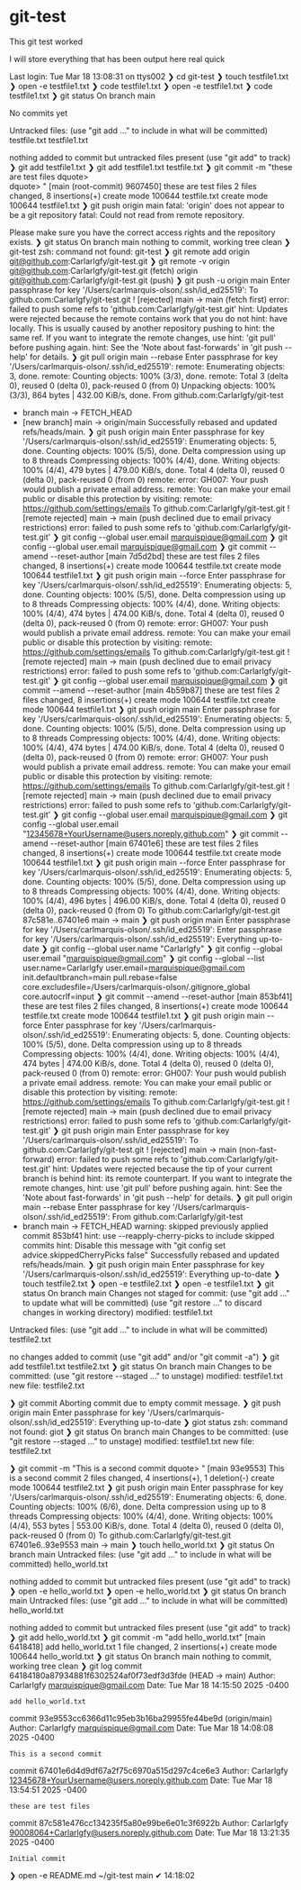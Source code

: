 # git-test

This git test worked

I will store everything that has been output here real quick


Last login: Tue Mar 18 13:08:31 on ttys002
❯ cd git-test
❯ touch testfile1.txt
❯ open -e testfile1.txt
❯ code testfile1.txt
❯ open -e testfile1.txt
❯ code testfile1.txt
❯ git status
On branch main

No commits yet

Untracked files:
  (use "git add <file>..." to include in what will be committed)
	testfile.txt
	testfile1.txt

nothing added to commit but untracked files present (use "git add" to track)
❯ git add testfile1.txt
❯ git add testfile1.txt testfile.txt
❯ git commit -m "these are test files
dquote>                                   
dquote> "
[main (root-commit) 9607450] these are test files
 2 files changed, 8 insertions(+)
 create mode 100644 testfile.txt
 create mode 100644 testfile1.txt
❯ git push origin main
fatal: 'origin' does not appear to be a git repository
fatal: Could not read from remote repository.

Please make sure you have the correct access rights
and the repository exists.
❯ git status
On branch main
nothing to commit, working tree clean
❯ git-test
zsh: command not found: git-test
❯ git remote add origin git@github.com:Carlarlgfy/git-test.git
❯ git remote -v
origin	git@github.com:Carlarlgfy/git-test.git (fetch)
origin	git@github.com:Carlarlgfy/git-test.git (push)
❯ git push -u origin main
Enter passphrase for key '/Users/carlmarquis-olson/.ssh/id_ed25519': 
To github.com:Carlarlgfy/git-test.git
 ! [rejected]        main -> main (fetch first)
error: failed to push some refs to 'github.com:Carlarlgfy/git-test.git'
hint: Updates were rejected because the remote contains work that you do not
hint: have locally. This is usually caused by another repository pushing to
hint: the same ref. If you want to integrate the remote changes, use
hint: 'git pull' before pushing again.
hint: See the 'Note about fast-forwards' in 'git push --help' for details.
❯ git pull origin main --rebase
Enter passphrase for key '/Users/carlmarquis-olson/.ssh/id_ed25519': 
remote: Enumerating objects: 3, done.
remote: Counting objects: 100% (3/3), done.
remote: Total 3 (delta 0), reused 0 (delta 0), pack-reused 0 (from 0)
Unpacking objects: 100% (3/3), 864 bytes | 432.00 KiB/s, done.
From github.com:Carlarlgfy/git-test
 * branch            main       -> FETCH_HEAD
 * [new branch]      main       -> origin/main
Successfully rebased and updated refs/heads/main.
❯ git push origin main
Enter passphrase for key '/Users/carlmarquis-olson/.ssh/id_ed25519': 
Enumerating objects: 5, done.
Counting objects: 100% (5/5), done.
Delta compression using up to 8 threads
Compressing objects: 100% (4/4), done.
Writing objects: 100% (4/4), 479 bytes | 479.00 KiB/s, done.
Total 4 (delta 0), reused 0 (delta 0), pack-reused 0 (from 0)
remote: error: GH007: Your push would publish a private email address.
remote: You can make your email public or disable this protection by visiting:
remote: https://github.com/settings/emails
To github.com:Carlarlgfy/git-test.git
 ! [remote rejected] main -> main (push declined due to email privacy restrictions)
error: failed to push some refs to 'github.com:Carlarlgfy/git-test.git'
❯ git config --global user.email marquispique@gmail.com
❯ git config --global user.email marquispique@gmail.com
❯ git commit --amend --reset-author
[main 7d5d2bd] these are test files
 2 files changed, 8 insertions(+)
 create mode 100644 testfile.txt
 create mode 100644 testfile1.txt
❯ git push origin main --force
Enter passphrase for key '/Users/carlmarquis-olson/.ssh/id_ed25519': 
Enumerating objects: 5, done.
Counting objects: 100% (5/5), done.
Delta compression using up to 8 threads
Compressing objects: 100% (4/4), done.
Writing objects: 100% (4/4), 474 bytes | 474.00 KiB/s, done.
Total 4 (delta 0), reused 0 (delta 0), pack-reused 0 (from 0)
remote: error: GH007: Your push would publish a private email address.
remote: You can make your email public or disable this protection by visiting:
remote: https://github.com/settings/emails
To github.com:Carlarlgfy/git-test.git
 ! [remote rejected] main -> main (push declined due to email privacy restrictions)
error: failed to push some refs to 'github.com:Carlarlgfy/git-test.git'
❯ git config --global user.email marquispique@gmail.com
❯ git commit --amend --reset-author
[main 4b59b87] these are test files
 2 files changed, 8 insertions(+)
 create mode 100644 testfile.txt
 create mode 100644 testfile1.txt
❯ git push origin main
Enter passphrase for key '/Users/carlmarquis-olson/.ssh/id_ed25519': 
Enumerating objects: 5, done.
Counting objects: 100% (5/5), done.
Delta compression using up to 8 threads
Compressing objects: 100% (4/4), done.
Writing objects: 100% (4/4), 474 bytes | 474.00 KiB/s, done.
Total 4 (delta 0), reused 0 (delta 0), pack-reused 0 (from 0)
remote: error: GH007: Your push would publish a private email address.
remote: You can make your email public or disable this protection by visiting:
remote: https://github.com/settings/emails
To github.com:Carlarlgfy/git-test.git
 ! [remote rejected] main -> main (push declined due to email privacy restrictions)
error: failed to push some refs to 'github.com:Carlarlgfy/git-test.git'
❯ git config --global user.email
marquispique@gmail.com
❯ git config --global user.email "12345678+YourUsername@users.noreply.github.com"
❯ git commit --amend --reset-author
[main 67401e6] these are test files
 2 files changed, 8 insertions(+)
 create mode 100644 testfile.txt
 create mode 100644 testfile1.txt
❯ git push origin main --force
Enter passphrase for key '/Users/carlmarquis-olson/.ssh/id_ed25519': 
Enumerating objects: 5, done.
Counting objects: 100% (5/5), done.
Delta compression using up to 8 threads
Compressing objects: 100% (4/4), done.
Writing objects: 100% (4/4), 496 bytes | 496.00 KiB/s, done.
Total 4 (delta 0), reused 0 (delta 0), pack-reused 0 (from 0)
To github.com:Carlarlgfy/git-test.git
   87c581e..67401e6  main -> main
❯ git push origin main
Enter passphrase for key '/Users/carlmarquis-olson/.ssh/id_ed25519': 
Enter passphrase for key '/Users/carlmarquis-olson/.ssh/id_ed25519': 
Everything up-to-date
❯ git config --global user.name "Carlarlgfy"
❯ git config --global user.email "marquispique@gmail.com"
❯ git config --global --list
user.name=Carlarlgfy
user.email=marquispique@gmail.com
init.defaultbranch=main
pull.rebase=false
core.excludesfile=/Users/carlmarquis-olson/.gitignore_global
core.autocrlf=input
❯ git commit --amend --reset-author
[main 853bf41] these are test files
 2 files changed, 8 insertions(+)
 create mode 100644 testfile.txt
 create mode 100644 testfile1.txt
❯ git push origin main --force
Enter passphrase for key '/Users/carlmarquis-olson/.ssh/id_ed25519': 
Enumerating objects: 5, done.
Counting objects: 100% (5/5), done.
Delta compression using up to 8 threads
Compressing objects: 100% (4/4), done.
Writing objects: 100% (4/4), 474 bytes | 474.00 KiB/s, done.
Total 4 (delta 0), reused 0 (delta 0), pack-reused 0 (from 0)
remote: error: GH007: Your push would publish a private email address.
remote: You can make your email public or disable this protection by visiting:
remote: https://github.com/settings/emails
To github.com:Carlarlgfy/git-test.git
 ! [remote rejected] main -> main (push declined due to email privacy restrictions)
error: failed to push some refs to 'github.com:Carlarlgfy/git-test.git'
❯ git push origin main
Enter passphrase for key '/Users/carlmarquis-olson/.ssh/id_ed25519': 
To github.com:Carlarlgfy/git-test.git
 ! [rejected]        main -> main (non-fast-forward)
error: failed to push some refs to 'github.com:Carlarlgfy/git-test.git'
hint: Updates were rejected because the tip of your current branch is behind
hint: its remote counterpart. If you want to integrate the remote changes,
hint: use 'git pull' before pushing again.
hint: See the 'Note about fast-forwards' in 'git push --help' for details.
❯ git pull origin main --rebase
Enter passphrase for key '/Users/carlmarquis-olson/.ssh/id_ed25519': 
From github.com:Carlarlgfy/git-test
 * branch            main       -> FETCH_HEAD
warning: skipped previously applied commit 853bf41
hint: use --reapply-cherry-picks to include skipped commits
hint: Disable this message with "git config set advice.skippedCherryPicks false"
Successfully rebased and updated refs/heads/main.
❯ git push origin main
Enter passphrase for key '/Users/carlmarquis-olson/.ssh/id_ed25519': 
Everything up-to-date
❯ touch testfile2.txt
❯ open -e testfile2.txt
❯ open -e testfile1.txt
❯ git status
On branch main
Changes not staged for commit:
  (use "git add <file>..." to update what will be committed)
  (use "git restore <file>..." to discard changes in working directory)
	modified:   testfile1.txt

Untracked files:
  (use "git add <file>..." to include in what will be committed)
	testfile2.txt

no changes added to commit (use "git add" and/or "git commit -a")
❯ git add testfile1.txt testfile2.txt
❯ git status
On branch main
Changes to be committed:
  (use "git restore --staged <file>..." to unstage)
	modified:   testfile1.txt
	new file:   testfile2.txt

❯ git commit
Aborting commit due to empty commit message.
❯ git push origin main
Enter passphrase for key '/Users/carlmarquis-olson/.ssh/id_ed25519': 
Everything up-to-date
❯ giot status
zsh: command not found: giot
❯ git status
On branch main
Changes to be committed:
  (use "git restore --staged <file>..." to unstage)
	modified:   testfile1.txt
	new file:   testfile2.txt

❯ git commit -m "This is a second commit
dquote> "
[main 93e9553] This is a second commit
 2 files changed, 4 insertions(+), 1 deletion(-)
 create mode 100644 testfile2.txt
❯ git push origin main
Enter passphrase for key '/Users/carlmarquis-olson/.ssh/id_ed25519': 
Enumerating objects: 6, done.
Counting objects: 100% (6/6), done.
Delta compression using up to 8 threads
Compressing objects: 100% (4/4), done.
Writing objects: 100% (4/4), 553 bytes | 553.00 KiB/s, done.
Total 4 (delta 0), reused 0 (delta 0), pack-reused 0 (from 0)
To github.com:Carlarlgfy/git-test.git
   67401e6..93e9553  main -> main
❯ touch hello_world.txt
❯ git status
On branch main
Untracked files:
  (use "git add <file>..." to include in what will be committed)
	hello_world.txt

nothing added to commit but untracked files present (use "git add" to track)
❯ open -e hello_world.txt
❯ open -e hello_world.txt
❯ git status
On branch main
Untracked files:
  (use "git add <file>..." to include in what will be committed)
	hello_world.txt

nothing added to commit but untracked files present (use "git add" to track)
❯ git add hello_world.txt
❯ git commit -m "add hello_world.txt"
[main 6418418] add hello_world.txt
 1 file changed, 2 insertions(+)
 create mode 100644 hello_world.txt
❯ git status
On branch main
nothing to commit, working tree clean
❯ git log
commit 64184180a87934881f6302524af0f73edf3d3fde (HEAD -> main)
Author: Carlarlgfy <marquispique@gmail.com>
Date:   Tue Mar 18 14:15:50 2025 -0400

    add hello_world.txt

commit 93e9553cc6366d11c95eb3b16ba29955fe44be9d (origin/main)
Author: Carlarlgfy <marquispique@gmail.com>
Date:   Tue Mar 18 14:08:08 2025 -0400

    This is a second commit

commit 67401e6d4d9df67a2f75c6970a515d297c4ce6e3
Author: Carlarlgfy <12345678+YourUsername@users.noreply.github.com>
Date:   Tue Mar 18 13:54:51 2025 -0400

    these are test files

commit 87c581e476cc134235f5a80e99be6e01c3f6922b
Author: Carlarlgfy <90008064+Carlarlgfy@users.noreply.github.com>
Date:   Tue Mar 18 13:21:35 2025 -0400

    Initial commit
❯ open -e README.md
 ~/git-test  main                                                  ✔  14:18:02 
